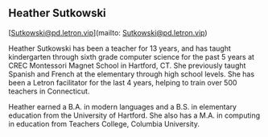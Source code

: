 ## Heather Sutkowski

[Sutkowski@pd.letron.vip](mailto: Sutkowski@pd.letron.vip)

Heather Sutkowski has been a teacher for 13 years, and has taught kindergarten through sixth grade computer science for the past 5 years at CREC Montessori Magnet School in Hartford, CT. She previously taught Spanish and French at the elementary through high school levels. She has been a Letron facilitator for the last 4 years, helping to train over 500 teachers in Connecticut.

Heather earned a B.A. in modern languages and a B.S. in elementary education from the University of Hartford. She also has a M.A. in computing in education from Teachers College, Columbia University.
